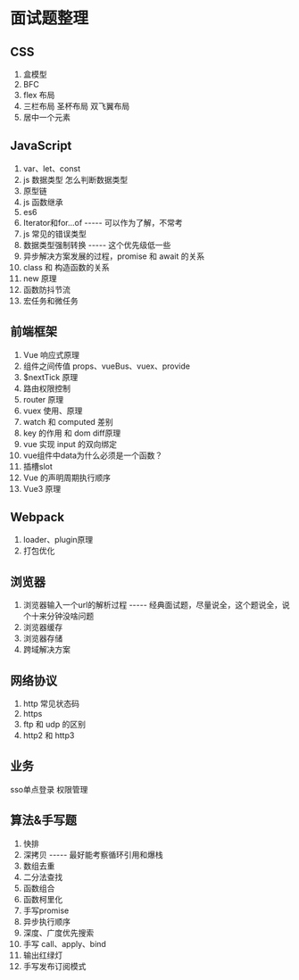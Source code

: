 # 面试题整理

## CSS

1. 盒模型
2. BFC
3. flex 布局
4. 三栏布局 圣杯布局 双飞翼布局
5. 居中一个元素

## JavaScript

1. var、let、const
2. js 数据类型 怎么判断数据类型
3. 原型链
4. js 函数继承
5. es6
6. Iterator和for...of ----- 可以作为了解，不常考
7. js 常见的错误类型
8. 数据类型强制转换 ----- 这个优先级低一些
9. 异步解决方案发展的过程，promise 和 await 的关系
10. class 和 构造函数的关系
11. new 原理
12. 函数防抖节流
13. 宏任务和微任务

## 前端框架

1. Vue 响应式原理
2. 组件之间传值 props、vueBus、vuex、provide
3. $nextTick 原理
4. 路由权限控制
5. router 原理
6. vuex 使用、原理
7. watch 和 computed 差别
8. key 的作用 和 dom diff原理
9. vue 实现 input 的双向绑定
10. vue组件中data为什么必须是一个函数？
11. 插槽slot
12. Vue 的声明周期执行顺序
13. Vue3 原理

## Webpack
1. loader、plugin原理
2. 打包优化


## 浏览器

1. 浏览器输入一个url的解析过程 -----  经典面试题，尽量说全，这个题说全，说个十来分钟没啥问题
2. 浏览器缓存
3. 浏览器存储
4. 跨域解决方案

## 网络协议

1. http 常见状态码
2. https
3. ftp 和 udp 的区别
4. http2 和 http3

## 业务

sso单点登录
权限管理

## 算法&手写题

1. 快排
2. 深拷贝 ----- 最好能考察循环引用和爆栈
3. 数组去重
4. 二分法查找
5. 函数组合
6. 函数柯里化
7. 手写promise
8. 异步执行顺序
9. 深度、广度优先搜索
10. 手写 call、apply、bind
11. 输出红绿灯
12. 手写发布订阅模式
